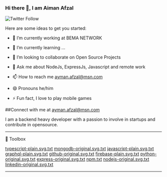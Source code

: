 ### Hi there 👋, I am Aiman Afzal
![Twitter Follow](https://img.shields.io/twitter/follow/RealRealAiman?style=social)

Here are some ideas to get you started:

- 🔭 I’m currently working at BEMA NETWORK
- 🌱 I’m currently learning ...
- 👯 I’m looking to collaborate on Open Source Projects

- 💬 Ask me about NodeJs, ExpressJs, Javascript and remote work
- 📫 How to reach me ayman.afzal@msn.com
- 😄 Pronouns he/him
- ⚡ Fun fact, I love to play mobile games

##Connect with me at ayman.afzal@msn.com

I am a backend heavy developer with a passion to involve in startups and contribute in opensource.

---
🧰 Toolbox

[typescript-plain.svg.txt](https://github.com/aimanafzal/aimanafzal/files/11673912/typescript-plain.svg.txt)
[mongodb-original.svg.txt](https://github.com/aimanafzal/aimanafzal/files/11673913/mongodb-original.svg.txt)
[javascript-plain.svg.txt](https://github.com/aimanafzal/aimanafzal/files/11673914/javascript-plain.svg.txt)
[graphql-plain.svg.txt](https://github.com/aimanafzal/aimanafzal/files/11673915/graphql-plain.svg.txt)
[github-original.svg.txt](https://github.com/aimanafzal/aimanafzal/files/11673916/github-original.svg.txt)
[firebase-plain.svg.txt](https://github.com/aimanafzal/aimanafzal/files/11673917/firebase-plain.svg.txt)
[python-original.svg.txt](https://github.com/aimanafzal/aimanafzal/files/11673918/python-original.svg.txt)
[express-original.svg.txt](https://github.com/aimanafzal/aimanafzal/files/11673919/express-original.svg.txt)
[npm.txt](https://github.com/aimanafzal/aimanafzal/files/11673920/npm.txt)
[nodejs-original.svg.txt](https://github.com/aimanafzal/aimanafzal/files/11673921/nodejs-original.svg.txt)
[linkedin-original.svg.txt](https://github.com/aimanafzal/aimanafzal/files/11673922/linkedin-original.svg.txt)


---
<!--
- 🤔 I’m looking for help with ...
